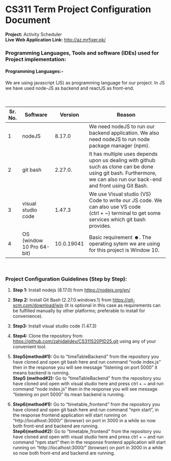 # CS311 Term Project Configuration Document
<span><b>Project:</b> Activity Scheduler </span><br>
<span> <b> Live Web Application Link: </b> http://az.mrfixer.pk/ </span>
<h3>Programming Languages, Tools and software (IDEs) used for Project implementation: </h3>
<h4>Programming Languages:-</h4>
<span>We are using javascript (JS) as programming language for our project. In JS we have used node-JS as backend and reactJS as front-end.</h4></br></br></br>

| Sr. No. | Software                   | Version    | Reason                                                                                               | 
| ------- | -------------------------- | ---------- | ---------------------------------------------------------------------------------------------------  |
| 1       | nodeJS                     | 8.17.0     | We need nodeJS to run our backend application. We also need nodeJS to run node package manager (npm).|
| 2       | git bash                   | 2.27.0.    | It has multiple uses depends upon us dealing with github such as clone can be done using git bash. Furthermore, we can also run our back-end and front using Git Bash.|
| 3       | visual studio code         | 1.47.3     | We use Visual studio (VS) Code to write our JS code. We can also use VS code<br /> (ctrl + ~) terminal to get some services which git bash provides.|
| 4       |  OS (window 10 Pro 64-bit) | 10.0.19041 | Basic requirement ☻. The operating sytem we are using for this project is Window 10.|

<br>
<h3>Project Configuration Guidelines (Step by Step):</h3>

1. **Step 1:**  Install nodejs (8.17.0) from https://nodejs.org/en/
 
2. **Step 2:**  Install Git Bash  (2.27.0.windows.1)  from https://git-scm.com/download/win (it is optional in this case as requirements can be fulfilled manually by other platforms; preferable to install for convenience).
 
3.	**Step3:** Install visual studio code (1.47.3)
 
4.	**Step4:** Clone the repository from https://github.com/zahidalidev/CS311S20PID25.git using any of your convenient tool.

5.	**Step5(method#1):** Go to “timeTableBackend” from the repository you have cloned and open git bash here and run command “node index.js” then in the response you will see message “listening on port 5000” it means backend is running.<br>
   **Step5 (method#2):** Go to “timeTableBackend”  from the repository you have cloned  and open with visual studio here and press ctrl + ~ and run command “node index.js” then in the response you will see message “listening on port 5000” its mean backend is running.

6.	**Step6(method#1):** Go to “timetable_frontend” from the repository you have cloned and open git bash here and run command “npm start”, in the response frontend application will start running on “http://localhost:3000/” (browser) on port in 3000 in a while so now both front-end and backend are running.<br>
   **Step6(method#2):**  Go to “timetable_frontend”  from the repository you have cloned  and open with visual studio here and press ctrl + ~ and run command “npm start” then in the response frontend application will start running on “http://localhost:3000/” (browser) on port in 3000 in a while so now both front-end and backend are running. 




